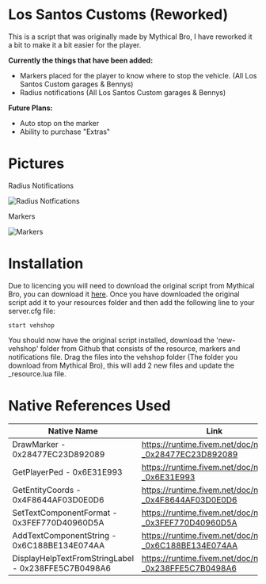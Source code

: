 # Los Santos Customs (Reworked)

This is a script that was originally made by Mythical Bro, I have reworked it a bit to make it a bit easier for the player. 

**Currently the things that have been added:**

- Markers placed for the player to know where to stop the vehicle. (All Los Santos Custom garages & Bennys)
- Radius notifications (All Los Santos Custom garages & Bennys)

**Future Plans:** 

- Auto stop on the marker
- Ability to purchase "Extras"

# Pictures
Radius Notifications

![Radius Notfications](https://i.ibb.co/XZ41HpQ/Fivem.png)

Markers

![Markers](https://i.ibb.co/0VtMp68/Fivem.png)

# Installation
Due to licencing you will need to download the original script from Mythical Bro, you can download it
[here](http://www.mediafire.com/file/y7j0haa92n0qsj8/vehshop.rar/file). Once you have downloaded the original script add it to your resources folder and then add the following line to your server.cfg file:

```
start vehshop
```

You should now have the original script installed, download the 'new-vehshop' folder from Github that consists of the resource, markers and notifications file. Drag the files into the vehshop folder (The folder you download from Mythical Bro), this will add 2 new files and update the _resource.lua file.

# Native References Used

| Native Name | Link |
|--|--|
| DrawMarker - 0x28477EC23D892089| https://runtime.fivem.net/doc/natives/?_0x28477EC23D892089 |
| GetPlayerPed - 0x6E31E993| https://runtime.fivem.net/doc/natives/?_0x6E31E993 |
| GetEntityCoords - 0x4F8644AF03D0E0D6| https://runtime.fivem.net/doc/natives/?_0x4F8644AF03D0E0D6|
| SetTextComponentFormat - 0x3FEF770D40960D5A | https://runtime.fivem.net/doc/natives/?_0x3FEF770D40960D5A|
| AddTextComponentString - 0x6C188BE134E074AA| https://runtime.fivem.net/doc/natives/?_0x6C188BE134E074AA|
| DisplayHelpTextFromStringLabel - 0x238FFE5C7B0498A6| https://runtime.fivem.net/doc/natives/?_0x238FFE5C7B0498A6 |
